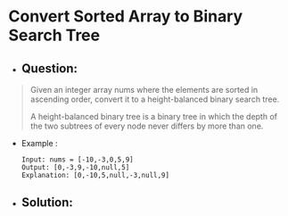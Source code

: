 # Convert Sorted Array to Binary Search Tree
- ## Question:
>Given an integer array nums where the elements are sorted in ascending order, convert it to a height-balanced binary search tree.
>
>A height-balanced binary tree is a binary tree in which the depth of the two subtrees of every node never differs by more than one.

- Example :

      Input: nums = [-10,-3,0,5,9]
      Output: [0,-3,9,-10,null,5]
      Explanation: [0,-10,5,null,-3,null,9] 

- ## Solution:
```cpp
